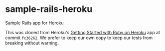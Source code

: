# sample-rails-heroku
Sample Rails app for Heroku

This was cloned from Heroku's [Getting Started with Ruby on Heroku](https://github.com/heroku/ruby-getting-started) app at commit `fc36262`. We prefer to keep our own copy to keep our tests from breaking without warning.
